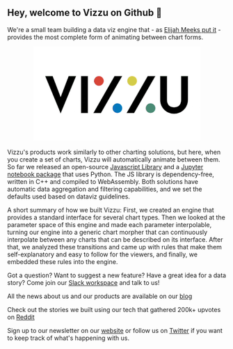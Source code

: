 ## Hey, welcome to Vizzu on Github 👋
We're a small team building a data viz engine that - as [Elijah Meeks put it](https://twitter.com/Elijah_Meeks/status/1444002073792581633?s=09) - provides the most complete form of animating between chart forms. 

<p align="center">
  <a href="https://github.com/vizzuhq/vizzu-lib">
    <img src="https://github.com/vizzuhq/vizzu-lib-doc/blob/main/docs/readme/infinite-60.gif" alt="Vizzu" />
  </a>
</p>

Vizzu's products work similarly to other charting solutions, but here, when you create a set of charts, Vizzu will automatically animate between them. So far we released an open-source [Javascript Library](https://github.com/vizzuhq/vizzu-lib/) and a [Jupyter notebook package](https://github.com/vizzuhq/ipyvizzu) that uses Python. The JS library is dependency-free, written in C++ and compiled to WebAssembly. Both solutions have automatic data aggregation and filtering capabilities, and we set the defaults used based on dataviz guidelines.

A short summary of how we built Vizzu: First, we created an engine that provides a standard interface for several chart types. Then we looked at the parameter space of this engine and made each parameter interpolable, turning our engine into a generic chart morpher that can continuously interpolate between any charts that can be described on its interface. After that, we analyzed these transitions and came up with rules that make them self-explanatory and easy to follow for the viewers, and finally, we embedded these rules into the engine.

Got a question? Want to suggest a new feature? Have a great idea for a data story? Come join our [Slack workspace](https://join.slack.com/t/vizzu-community/shared_invite/zt-w2nqhq44-2CCWL4o7qn2Ns1EFSf9kEg) and talk to us!

All the news about us and our products are available on our [blog](https://blog.vizzuhq.com/)

Check out the stories we built using our tech that gathered 200k+ upvotes on [Reddit](https://www.reddit.com/user/VizzuHQ/?sort=top)

Sign up to our newsletter on our [website](https://vizzuhq.com/) or follow us on [Twitter](https://twitter.com/home) if you want to keep track of what's happening with us.
